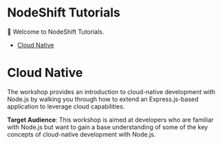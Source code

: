 # NodeShift Tutorials

👋  Welcome to NodeShift Tutorials. 

* [Cloud Native](#cloud-native)

# Cloud Native

The workshop provides an introduction to cloud-native development with Node.js by walking you through how to extend an Express.js-based application to leverage cloud capabilities.

**Target Audience**: This workshop is aimed at developers who are familiar with Node.js but want to gain a base understanding of some of the key concepts of cloud-native development with Node.js.
